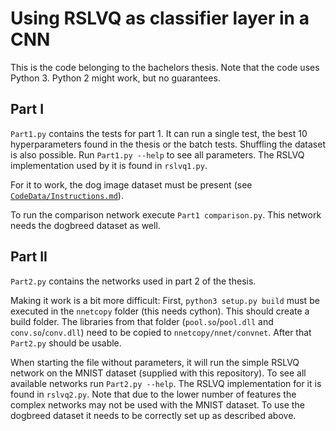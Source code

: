 # Using RSLVQ as classifier layer in a CNN

This is the code belonging to the bachelors thesis.
Note that the code uses Python 3.
Python 2 might work, but no guarantees.

## Part I

`Part1.py` contains the tests for part 1.
It can run a single test, the best 10 hyperparameters found in the thesis or the batch tests.
Shuffling the dataset is also possible.
Run `Part1.py --help` to see all parameters.
The RSLVQ implementation used by it is found in `rslvq1.py`.

For it to work, the dog image dataset must be present (see [`CodeData/Instructions.md`](CodeData/Instructions.md)).

To run the comparison network execute `Part1 comparison.py`.
This network needs the dogbreed dataset as well.

## Part II

`Part2.py` contains the networks used in part 2 of the thesis.

Making it work is a bit more difficult:
First, `python3 setup.py build` must be executed in the `nnetcopy` folder (this needs cython).
This should create a build folder.
The libraries from that folder (`pool.so`/`pool.dll` and `conv.so`/`conv.dll`) need to be copied to `nnetcopy/nnet/convnet`.
After that `Part2.py` should be usable.

When starting the file without parameters, it will run the simple RSLVQ network on the MNIST dataset (supplied with this repository).
To see all available networks run `Part2.py --help`.
The RSLVQ implementation for it is found in `rslvq2.py`.
Note that due to the lower number of features the complex networks may not be used with the MNIST dataset.
To use the dogbreed dataset it needs to be correctly set up as described above.